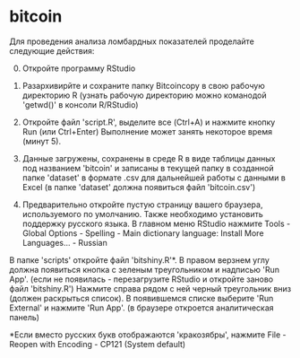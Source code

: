# bitcoin
Для проведения анализа ломбардных показателей проделайте следующие действия:

0. Откройте программу RStudio

1. Разархивирйте и сохраните папку Bitcoincopy в свою рабочую директорию R
(узнать рабочую директорию можно команодой 'getwd()' в консоли R/RStudio)

2. Откройте файл 'script.R', выделите все (Ctrl+A) и нажмите кнопку Run (или Ctrl+Enter)
Выполнение может занять некоторое время (минут 5). 

3. Данные загружены, сохранены в среде R в виде таблицы данных под названием 'bitcoin' и записаны в текущей папку в созданной папке 'dataset' в формате .csv 
для дальнейшей работы с данными в Excel
(в папке 'dataset' должна появиться файл 'bitcoin.csv')

4. Предварительно откройте пустую страницу вашего браузера, используемого по умолчанию.
Также необходимо установить поддержку русского языка.
В главном меню RStudio нажмите Tools - Global Options - Spelling - Main dictionary language: Install More Languages... - Russian

В папке 'scripts' откройте файл 'bitshiny.R'*. В правом верзнем углу должна появиться кнопка с зеленым треугольником и надписью 'Run App'.
(если не появилась - перезагрузите RStudio и откройте заново файл 'bitshiny.R')
Нажмите справа рядом с ней черный треугольник вниз (должен раскрыться список). В появившемся списке выберите 'Run External' и нажмите 'Run App'.
(в браузере откроется аналитическая панель)

*Если вместо русских букв отображаются 'кракозябры', нажмите File - Reopen with Encoding - CP121 (System default)
